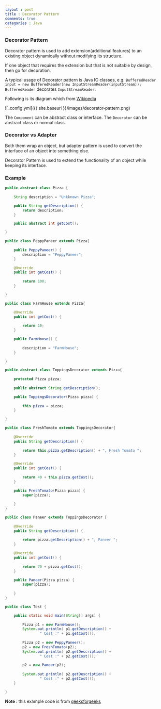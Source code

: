 ```yaml
---
layout : post
title : Decorator Pattern
comments: true
categories : Java
---
```


### Decorator Pattern

Decorator pattern is used to add extension(additional features) to an existing object dynamically 
without modifying its structure.

If one object that requires the extension but that is not suitable by design, then go for decoration.

A typical usage of Decorator pattern is Java IO classes, 
e.g. `BufferedReader input = new BufferedReader(new InputStreamReader(inputStream));`
`BufferedReader` decorates `InputStreamReader`.

Following is its diagram which from [Wikipedia](https://upload.wikimedia.org/wikipedia/commons/thumb/e/e9/Decorator_UML_class_diagram.svg/600px-Decorator_UML_class_diagram.svg.png)

![_config.yml]({{ site.baseurl }}/images/decorator-pattern.png)

The `Component` can be abstract class or interface. The `Decorator` can be abstract class or normal class.

### Decorator vs Adapter

  Both them wrap an object, but adapter pattern is used to convert the interface of an object into something else. 
  
  Decorator Pattern is used to extend the functionality of an object while keeping its interface.

### Example

```java
public abstract class Pizza {
	
	String description = "Unkknown Pizza";

	public String getDescription() {
		return description;
	}

	public abstract int getCost();

}

public class PeppyPaneer extends Pizza{
	
	public PeppyPaneer() {
		description = "PeppyPaneer";
	}

	@Override
	public int getCost() {
		
		return 100;
	}

}

public class FarmHouse extends Pizza{

	@Override
	public int getCost() {
		
		return 10;
	}

	public FarmHouse() {
		
		description = "FarmHouse";
	}

}
```

```java
public abstract class ToppingsDecorator extends Pizza{
	
	protected Pizza pizza;
	
	public abstract String getDescription();

	public ToppingsDecorator(Pizza pizza) {
		
		this.pizza = pizza;
	}

}

public class FreshTomato extends ToppingsDecorator{
	
	@Override
	public String getDescription() {
		
		return this.pizza.getDescription() + ", Fresh Tomato ";
	}

	@Override
	public int getCost() {
		
		return 40 + this.pizza.getCost();
	}

	public FreshTomato(Pizza pizza) {
		super(pizza);
		
	}
}

public class Paneer extends ToppingsDecorator {
	
	@Override
	public String getDescription() {
		
		return pizza.getDescription() + ", Paneer ";
	}

	@Override
	public int getCost() {
		
		return 70 + pizza.getCost();
	}

	public Paneer(Pizza pizza) {
		super(pizza);
		
	}
}
```

```java
public class Test {

	public static void main(String[] args) {
		
		Pizza p1 = new FarmHouse();
		System.out.println( p1.getDescription() +
                " Cost :" + p1.getCost());
		
		Pizza p2 = new PeppyPaneer();
		p2 = new FreshTomato(p2);
		System.out.println( p2.getDescription() +
                " Cost :" + p2.getCost());
		
		p2 = new Paneer(p2);
		
		System.out.println( p2.getDescription() +
                " Cost :" + p2.getCost());
	}

}
```

**Note** : this example code is from [geeksforgeeks](https://www.geeksforgeeks.org/decorator-pattern-set-3-coding-the-design/)
